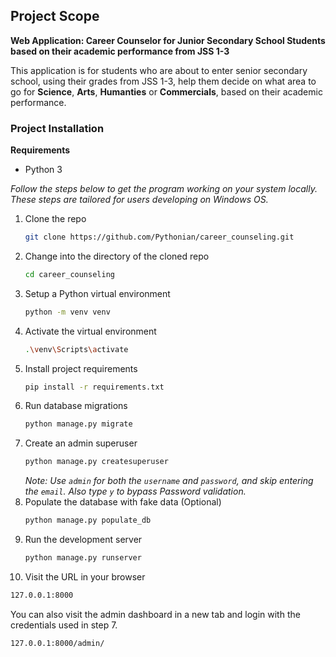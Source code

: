 Project Scope
---

**Web Application: Career Counselor for Junior Secondary School Students based on their academic performance from JSS 1-3**

This application is for students who are about to enter senior secondary school, using their grades from JSS 1-3, help them decide on what area to go for **Science**, **Arts**, **Humanties** or **Commercials**, based on their academic performance.


### Project Installation

**Requirements**

- Python 3

_Follow the steps below to get the program working on your system locally. These steps are tailored for users developing on Windows OS._

1. Clone the repo
   ```sh
   git clone https://github.com/Pythonian/career_counseling.git
   ```
2. Change into the directory of the cloned repo
   ```sh
   cd career_counseling
   ```
3. Setup a Python virtual environment
   ```sh
   python -m venv venv
   ```
4. Activate the virtual environment
   ```sh
   .\venv\Scripts\activate
   ```
5. Install project requirements
   ```sh
   pip install -r requirements.txt
   ```
6. Run database migrations
   ```sh
   python manage.py migrate
   ```
7. Create an admin superuser
   ```sh
   python manage.py createsuperuser
   ```
   _Note: Use `admin` for both the `username` and `password`, and skip entering the `email`. Also type `y` to bypass Password validation._
8. Populate the database with fake data (Optional)
   ```sh
   python manage.py populate_db
   ```
9. Run the development server
   ```sh
   python manage.py runserver
   ```
10. Visit the URL in your browser
   ```sh
   127.0.0.1:8000
   ```
   You can also visit the admin dashboard in a new tab and login with the credentials used in step 7.
   ```sh
   127.0.0.1:8000/admin/
   ```